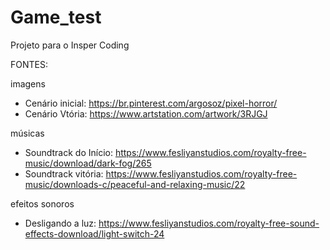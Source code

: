 # Game_test
Projeto para o Insper Coding

FONTES:

imagens
- Cenário inicial: https://br.pinterest.com/argosoz/pixel-horror/
- Cenário Vtória: https://www.artstation.com/artwork/3RJGJ 

músicas
- Soundtrack do Início: https://www.fesliyanstudios.com/royalty-free-music/download/dark-fog/265 
- Soundtrack vitória: https://www.fesliyanstudios.com/royalty-free-music/downloads-c/peaceful-and-relaxing-music/22 

efeitos sonoros
- Desligando a luz: https://www.fesliyanstudios.com/royalty-free-sound-effects-download/light-switch-24 